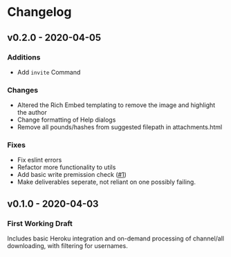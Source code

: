 # Changelog


## v0.2.0 - 2020-04-05
### Additions
- Add `invite` Command
### Changes
- Altered the Rich Embed templating to remove the image and highlight the author
- Change formatting of Help dialogs
- Remove all pounds/hashes from suggested filepath in attachments.html
### Fixes
- Fix eslint errors 
- Refactor more functionality to utils
- Add basic write premission check ([#1](https://github.com/chrsmlls333/Ketchum-Bot-for-Discord/issues/1))
- Make deliverables seperate, not reliant on one possibly failing.


## v0.1.0 - 2020-04-03
### First Working Draft
Includes basic Heroku integration and on-demand processing of channel/all downloading, with filtering for usernames.